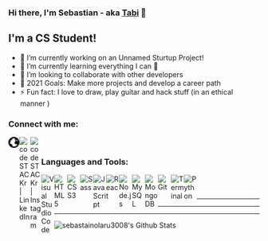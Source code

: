 ### Hi there, I'm Sebastian - aka [Tabi][website] 👋

## I'm a CS Student!
- 🔭 I’m currently working on an Unnamed Sturtup Project!
- 🌱 I’m currently learning everything I can 🤣
- 👯 I’m looking to collaborate with other developers
- 🥅 2021 Goals: Make more projects and develop a career path
- ⚡ Fun fact: I love to draw, play guitar and hack stuff (in an ethical manner )

### Connect with me:

[<img align="left" alt="codeSTACKr.com" width="22px" src="https://raw.githubusercontent.com/iconic/open-iconic/master/svg/globe.svg" />][website]
<!-- [<img align="left" alt="codeSTACKr | YouTube" width="22px" src="https://cdn.jsdelivr.net/npm/simple-icons@v3/icons/youtube.svg" />][youtube]
[<img align="left" alt="codeSTACKr | Twitter" width="22px" src="https://cdn.jsdelivr.net/npm/simple-icons@v3/icons/twitter.svg" />][twitter] -->
[<img align="left" alt="codeSTACKr | LinkedIn" width="22px" src="https://cdn.jsdelivr.net/npm/simple-icons@v3/icons/linkedin.svg" />][linkedin]
[<img align="left" alt="codeSTACKr | Instagram" width="22px" src="https://cdn.jsdelivr.net/npm/simple-icons@v3/icons/instagram.svg" />][instagram]

<br />

### Languages and Tools:

[<img align="left" alt="Visual Studio Code" width="26px" src="https://img.shields.io/badge/Visual_Studio_Code-0078D4?style=for-the-badge&logo=visual%20studio%20code&logoColor=white" />][thissite]
[<img align="left" alt="HTML5" width="26px" src="https://img.shields.io/badge/HTML5-E34F26?style=for-the-badge&logo=html5&logoColor=white" />][thissite]
[<img align="left" alt="CSS3" width="26px" src="https://img.shields.io/badge/CSS3-1572B6?style=for-the-badge&logo=css3&logoColor=whiteg" />][thissite]
[<img align="left" alt="Sass" width="26px" src="https://img.shields.io/badge/Sass-CC6699?style=for-the-badge&logo=sass&logoColor=white" />][thissite]
[<img align="left" alt="JavaScript" width="26px" src="https://img.shields.io/badge/JavaScript-F7DF1E?style=for-the-badge&logo=javascript&logoColor=black" />][thissite]
[<img align="left" alt="React" width="26px" src="https://img.shields.io/badge/React-20232A?style=for-the-badge&logo=react&logoColor=61DAFB" />][thissite]
[<img align="left" alt="Node.js" width="26px" src="https://img.shields.io/badge/Node.js-43853D?style=for-the-badge&logo=node.js&logoColor=white" />][thissite]
[<img align="left" alt="MySQL" width="26px" src="https://img.shields.io/badge/MySQL-00000F?style=for-the-badge&logo=mysql&logoColor=white" />][thissite]
[<img align="left" alt="MongoDB" width="26px" src="https://img.shields.io/badge/MongoDB-4EA94B?style=for-the-badge&logo=mongodb&logoColor=white" />][thissite]
[<img align="left" alt="Git" width="26px" src="https://img.shields.io/badge/Git-F05032?style=for-the-badge&logo=git&logoColor=white" />][thissite]
[<img align="left" alt="Terminal" width="26px" src="https://img.shields.io/badge/Kali_Linux-557C94?style=for-the-badge&logo=kali-linux&logoColor=white" />][thissite]
[<img align="left" alt="Python" width="26px" src="https://img.shields.io/badge/Python-3776AB?style=for-the-badge&logo=python&logoColor=white" />][thissite]

<br />
<br />

---

<!--### 📺 Latest YouTube Videos-->
<!-- YOUTUBE:START -->
<!-- YOUTUBE:END -->

---

<!--### 📕 Latest Blog Posts-->
<!-- BLOG-POST-LIST:START -->
<!-- BLOG-POST-LIST:END -->

---

<img align="left" alt="sebastainolaru3008's Github Stats" src="https://github-readme-stats.vercel.app/api?username=sebastianolaru3008&show_icons=true&hide_border=true" />

[website]: https://sebastianolaru3008.github.io/
<!-- [twitter]: https://twitter.com/codeSTACKr
[youtube]: https://youtube.com/codeSTACKr -->
[instagram]: https://www.instagram.com/seby.olaru3008/
[linkedin]: https://www.linkedin.com/in/sebastian-olaru-800714197/
[thissite]: https://github.com/sebastianolaru3008/sebastianolaru3008
